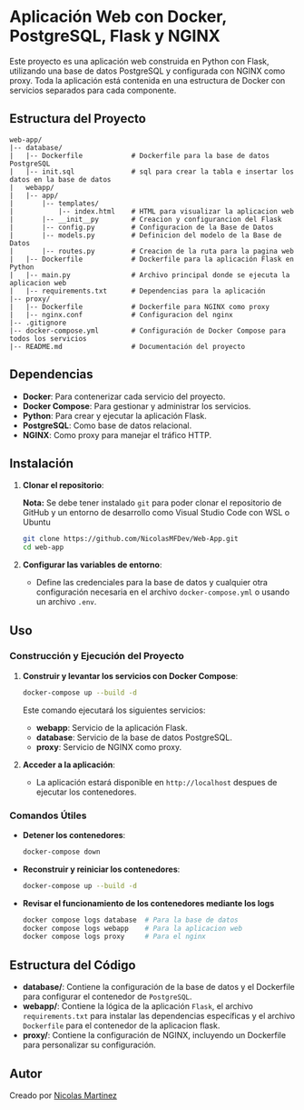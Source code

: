 # **Aplicación Web con Docker, PostgreSQL, Flask y NGINX**

Este proyecto es una aplicación web construida en Python con Flask, utilizando una base de datos PostgreSQL 
y configurada con NGINX como proxy. Toda la aplicación está contenida en una estructura de Docker 
con servicios separados para cada componente.

## **Estructura del Proyecto**

```plaintext
web-app/
|-- database/
|   |-- Dockerfile            # Dockerfile para la base de datos PostgreSQL
|   |-- init.sql              # sql para crear la tabla e insertar los datos en la base de datos
|   webapp/
|   |-- app/
|       |-- templates/
|           |-- index.html    # HTML para visualizar la aplicacion web
|       |-- __init__py        # Creacion y configurancion del Flask
|       |-- config.py         # Configuracion de la Base de Datos
|       |-- models.py         # Definicion del modelo de la Base de Datos
|       |-- routes.py         # Creacion de la ruta para la pagina web
|   |-- Dockerfile            # Dockerfile para la aplicación Flask en Python
|   |-- main.py               # Archivo principal donde se ejecuta la aplicacion web
|   |-- requirements.txt      # Dependencias para la aplicación                     
|-- proxy/
|   |-- Dockerfile            # Dockerfile para NGINX como proxy
|   |-- nginx.conf            # Configuracion del nginx
|-- .gitignore
|-- docker-compose.yml        # Configuración de Docker Compose para todos los servicios
|-- README.md                 # Documentación del proyecto
```

## **Dependencias**

- **Docker**: Para contenerizar cada servicio del proyecto.
- **Docker Compose**: Para gestionar y administrar los servicios.
- **Python**: Para crear y ejecutar la aplicación Flask.
- **PostgreSQL**: Como base de datos relacional.
- **NGINX**: Como proxy para manejar el tráfico HTTP.

## **Instalación**

1. **Clonar el repositorio**:

   **Nota:** Se debe tener instalado `git` para poder clonar el repositorio de GitHub y un entorno de desarrollo como Visual Studio Code con WSL o Ubuntu

   ```bash
   git clone https://github.com/NicolasMFDev/Web-App.git
   cd web-app
   ```

2. **Configurar las variables de entorno**:
   - Define las credenciales para la base de datos y cualquier otra configuración necesaria en el 
   archivo `docker-compose.yml` o usando un archivo `.env`.

## Uso

### Construcción y Ejecución del Proyecto

1. **Construir y levantar los servicios con Docker Compose**:
   ```bash
   docker-compose up --build -d
   ```
   Este comando ejecutará los siguientes servicios:
   - **webapp**: Servicio de la aplicación Flask.
   - **database**: Servicio de la base de datos PostgreSQL.
   - **proxy**: Servicio de NGINX como proxy.

2. **Acceder a la aplicación**:
   - La aplicación estará disponible en `http://localhost` despues de ejecutar los contenedores.

### Comandos Útiles

- **Detener los contenedores**:
  ```bash
  docker-compose down
  ```

- **Reconstruir y reiniciar los contenedores**:
  ```bash
  docker-compose up --build -d
  ```

- **Revisar el funcionamiento de los contenedores mediante los logs**
  ```bash
  docker compose logs database  # Para la base de datos
  docker compose logs webapp    # Para la aplicacion web
  docker compose logs proxy     # Para el nginx
  ```

## Estructura del Código

- **database/**: Contiene la configuración de la base de datos y el Dockerfile para configurar el contenedor de `PostgreSQL`.
- **webapp/**: Contiene la lógica de la aplicación `Flask`, el archivo `requirements.txt` para instalar las dependencias específicas y el archivo `Dockerfile` para el contenedor de la aplicacion flask.
- **proxy/**: Contiene la configuración de NGINX, incluyendo un Dockerfile para personalizar su configuración.

## Autor

Creado por [Nicolas Martinez](https://github.com/NicolasMFDev)